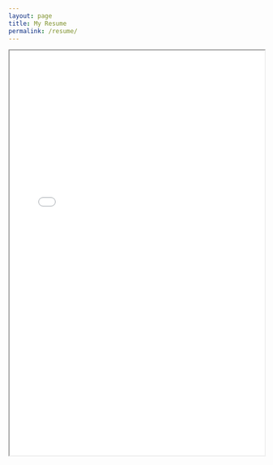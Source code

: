 ```yaml
---
layout: page
title: My Resume
permalink: /resume/
---
```


<iframe src="/pdf/resume.pdf" width="100%" height="800rem">
This browser does not support PDFs. Please download the PDF to view it: <a href="/pdf/resume.pdf">Download PDF</a>
</iframe>
